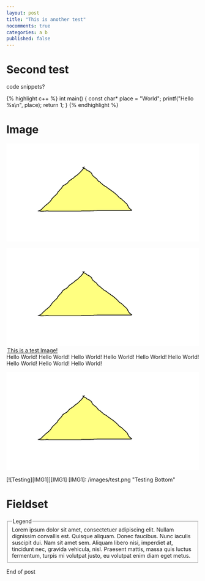 ```yaml
---
layout: post
title: "This is another test"
nocomments: true
categories: a b
published: false
---
```


Second test
===========

code snippets?

{% highlight c++ %}
int main()
{
	const char* place = "World";
	printf("Hello %s\n", place);
	return 1;
}
{% endhighlight %}


Image
=====
![Testing](/images/test.png)

<a href="/images/test.png" title="Testing Bottom"><img src="/images/test.png" alt="Testing"><legend>This is a test Image!</legend></a>
Hello World! Hello World! Hello World! Hello World! Hello World! Hello World! Hello World! Hello World! Hello World!

[![Testing](/images/test.png "Testing Bottom")](/images/test.png)


[![Testing][IMG1]][IMG1]
  [IMG1]: /images/test.png "Testing Bottom"

Fieldset
========

<fieldset>
<legend>Legend</legend>
Lorem ipsum dolor sit amet, consectetuer adipiscing elit. Nullam dignissim convallis est. Quisque aliquam. Donec faucibus. Nunc iaculis suscipit dui. Nam sit amet sem. Aliquam libero nisi, imperdiet at, tincidunt nec, gravida vehicula, nisl. Praesent mattis, massa quis luctus fermentum, turpis mi volutpat justo, eu volutpat enim diam eget metus.
</fieldset>

End of post
